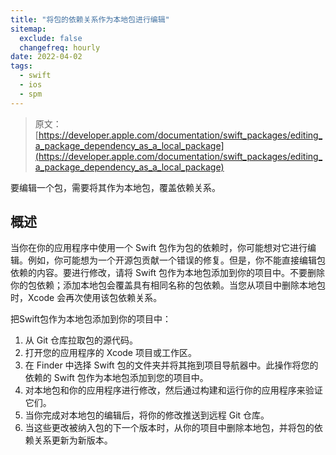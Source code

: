 ```yaml
---
title: "将包的依赖关系作为本地包进行编辑"
sitemap:
  exclude: false
  changefreq: hourly
date: 2022-04-02
tags:
  - swift
  - ios
  - spm
---
```


> 原文：[https://developer.apple.com/documentation/swift_packages/editing_a_package_dependency_as_a_local_package](https://developer.apple.com/documentation/swift_packages/editing_a_package_dependency_as_a_local_package)

要编辑一个包，需要将其作为本地包，覆盖依赖关系。

## 概述

当你在你的应用程序中使用一个 Swift 包作为包的依赖时，你可能想对它进行编辑。例如，你可能想为一个开源包贡献一个错误的修复。但是，你不能直接编辑包依赖的内容。要进行修改，请将 Swift 包作为本地包添加到你的项目中。不要删除你的包依赖；添加本地包会覆盖具有相同名称的包依赖。当您从项目中删除本地包时，Xcode 会再次使用该包依赖关系。


把Swift包作为本地包添加到你的项目中：

1. 从 Git 仓库拉取包的源代码。
2. 打开您的应用程序的 Xcode 项目或工作区。
3. 在 Finder 中选择 Swift 包的文件夹并将其拖到项目导航器中。此操作将您的依赖的 Swift 包作为本地包添加到您的项目中。
4. 对本地包和你的应用程序进行修改，然后通过构建和运行你的应用程序来验证它们。
5. 当你完成对本地包的编辑后，将你的修改推送到远程 Git 仓库。
6. 当这些更改被纳入包的下一个版本时，从你的项目中删除本地包，并将包的依赖关系更新为新版本。